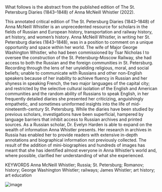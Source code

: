 What follows is the abstract from the published edition of The St. Petersburg Diaries (1843–1848) of Anna McNeill Whistler (2022).

This annotated critical edition of The St. Petersburg Diaries (1843–1848) of Anna McNeill Whistler is an unprecedented resource for scholars in the fields of Russian and European history, transportation and railway history, art history, and women’s history.
Anna McNeill Whistler, in writing her St. Petersburg diaries (1843–1848), was in a position to comment on a unique opportunity and space within her world. The wife of Major George Washington Whistler, who had been commissioned by Tsar Nicholas I to oversee the construction of the St. Petersburg–Moscow Railway, she had access to both the Russian and the foreign communities in St. Petersburg. Recording through the lens of her unyielding religious, moral, and social beliefs; unable to communicate with Russians and other non-English speakers because of her inability to achieve fluency in Russian and her shyness in speaking French, the two major languages of the capital city; and restricted by the selective cultural isolation of the English and American  communities and the random ability of Russians to speak English, in her frequently detailed diaries she presented her criticizing, anguishingly empathetic, and sometimes uninformed insights into the life of mid-nineteenth-century St. Petersburg.
While the diaries have been studied by previous scholars, investigations have been superficial, hampered by language barriers that inhibit access to Russian archives and printed sources. As a Russian scholar, Dr. Evelyn Harden is able to expand on the wealth of information Anna Whistler presents. Her research in archives in Russia has enabled her to provide readers with extensive in-depth annotations and biographical information not previously collected. The result of the addition of mini-biographies and hundreds of images has meant that she has identified almost everyone in Anna Whistler’s world and, where possible, clarified her understanding of what she experienced. 

KEYWORDS
Anna McNeill Whistler; Russia; St. Petersburg; Romanov; history; George Washington Whistler; railways; James Whistler; art history; art education


![image](https://user-images.githubusercontent.com/129789586/229601642-40b59e28-a614-48de-9d4f-026e22e200e9.png)
<!--
**anna-whistler-diary/anna-whistler-diary** is a ✨ _special_ ✨ repository because its `README.md` (this file) appears on your GitHub profile.

Here are some ideas to get you started:

- 🔭 I’m currently working on ...
- 🌱 I’m currently learning ...
- 👯 I’m looking to collaborate on ...
- 🤔 I’m looking for help with ...
- 💬 Ask me about ...
- 📫 How to reach me: ...
- 😄 Pronouns: ...
- ⚡ Fun fact: ...
-->

